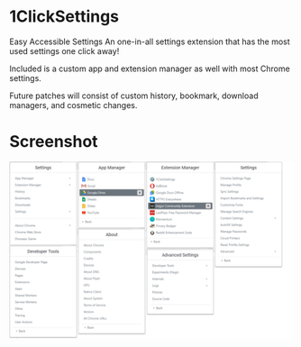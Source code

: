 # 1ClickSettings
Easy Accessible Settings
An one-in-all settings extension that has the most used settings one click away!

Included is a custom app and extension manager as well with most Chrome settings.

Future patches will consist of custom history, bookmark, download managers, and cosmetic changes.
# Screenshot
![Alt text](images/Screenie.png?raw=true "Screenshot")
